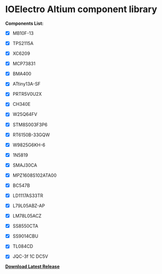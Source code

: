 # IOElectro Altium component library    

**Components List:**
- [x]  MB10F-13
- [x]  TPS2115A
- [x]  XC6209
- [x]  MCP73831
- [x]  BMA400
- [x]  ATtiny13A-SF
- [x]  PRTR5V0U2X
- [x]  CH340E
- [x]  W25Q64FV
- [x]  STM8S003F3P6
- [x]  RT6150B-33GQW
- [x]  W9825G6KH-6
- [x]  1N5819
- [x]  SMAJ30CA
- [x]  MPZ1608S102ATA00
- [x]  BC547B
- [x]  LD1117AS33TR
- [x]  L79L05ABZ-AP
- [x]  LM78L05ACZ
- [x]  SS8550CTA
- [x]  SS9014CBU  
- [x]  TL084CD
- [x]  JQC-3f 1C DC5V


[**Download Latest Release**](https://github.com/liyanboy74/altium-component-library/releases/latest/download/IOElectro.IntLib)

